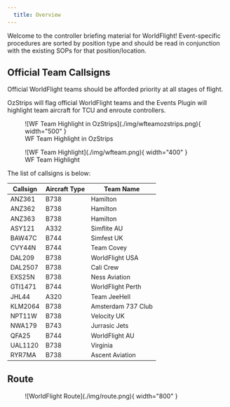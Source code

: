 ```yaml
---
  title: Overview
---
```


Welcome to the controller briefing material for WorldFlight! Event-specific procedures are sorted by position type and should be read in conjunction with the existing SOPs for that position/location.

## Official Team Callsigns
Official WorldFlight teams should be afforded priority at all stages of flight. 

OzStrips will flag official WorldFlight teams and the Events Plugin will highlight team aircraft for TCU and enroute controllers.

<figure markdown>
![WF Team Highlight in OzStrips](./img/wfteamozstrips.png){ width="500" }
<figcaption>WF Team Highlight in OzStrips</figcaption>
</figure>

<figure markdown>
![WF Team Highlight](./img/wfteam.png){ width="400" }
<figcaption>WF Team Highlight</figcaption>
</figure>

The list of callsigns is below:

| Callsign | Aircraft Type | Team Name | 
| -------- | ------------- | --------- |
| ANZ361 | B738 | Hamilton |
| ANZ362 | B738 | Hamilton |
| ANZ363 | B738 | Hamilton |
| ASY121 | A332 | Simflite AU |
| BAW47C | B744 | Simfest UK |
| CVY44N | B744 | Team Covey |
| DAL209 | B738 | WorldFlight USA |
| DAL2507 | B738 | Cali Crew |
| EXS25N | B738 | Ness Aviation |
| GTI1471 | B744 | WorldFlight Perth |
| JHL44 | A320 | Team JeeHell |
| KLM2064 | B738 | Amsterdam 737 Club |
| NPT11W | B738 | Velocity UK |
| NWA179 | B743 | Jurrasic Jets |
| QFA25 | B744 | WorldFlight AU |
| UAL1120 | B738 | Virginia |
| RYR7MA | B738 | Ascent Aviation |

## Route
<figure markdown>
![WorldFlight Route](./img/route.png){ width="800" }
</figure>